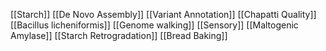 [[Starch]]
[[De Novo Assembly]]
[[Variant Annotation]]
[[Chapatti Quality]]
[[Bacillus licheniformis]]
[[Genome walking]]
[[Sensory]]
[[Maltogenic Amylase]]
[[Starch Retrogradation]]
[[Bread Baking]]
